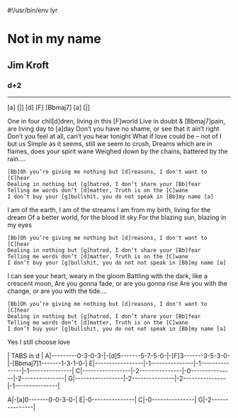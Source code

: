 #!/usr/bin/env lyr
# Not in my name
## Jim Kroft
### d+2

---

[a] [|] [d] [F] [Bbmaj7] [a] [|]

One in four chil[d]dren, living in this [F]world
Live in doubt & [Bbmaj7]pain, are living day to [a]day
Don’t you have no shame, or see that it ain’t right
Don’t you feel at all, can’t you hear tonight
What if love could be – not of I but us
Simple as it seems, still we seem to crush,
Dreams which are in flames, does your spirit wane
Weighed down by the chains, battered by the rain….

    [Bb]Oh you’re giving me nothing but [d]reasons, I don't want to [C]hear
    Dealing in nothing but [g]hatred, I don’t share your [Bb]fear
    Telling me words don’t [d]matter, Truth is on the [C]wane
    I don’t buy your [g]bullshit, you do not speak in [Bb]my name [a]

I am of the earth, I am of the streams
I am from my birth, living for the dream
Of a better world, for the blood lit sky
For the blazing sun, blazing in my eyes

    [Bb]Oh you’re giving me nothing but [d]reasons, I don't want to [C]hear
    Dealing in nothing but [g]hatred, I don’t share your [Bb]fear
    Telling me words don’t [d]matter, Truth is on the [C]wane
    I don’t buy your [g]bullshit, you do not not speak in [Bb]my name [a]

I can see your heart, weary in the gloom
Battling with the dark, like a crescent moon,
Are you gonna fade, or are you gonna rise
Are you with the change, or are you with the tide….

    [Bb]Oh you’re giving me nothing but [d]reasons, I don't want to [C]hear
    Dealing in nothing but [g]hatred, I don’t share your [Bb]fear
    Telling me words don’t [d]matter, Truth is on the [C]wane
    I don’t buy your [g]bullshit, you do not not speak in [Bb]my name [a]

Yes I still choose love


| TABS in d |
A|---------0-3-0-3-|-[d]5-------5-7-5-0-|-[F]3-------3-5-3-0-|-[Bbmaj7]1-------1-3-1-0-|
E|-----------------|-1---------------|-1---------------|-1---------------|
C|-----------------|-2---------------|-0---------------|-2---------------|
G|-----------------|-2---------------|-2---------------|-1---------------|

A|-[a]0-------0-0-3-0-|
E|-0---------------|
C|-0---------------|
G|-2---------------|